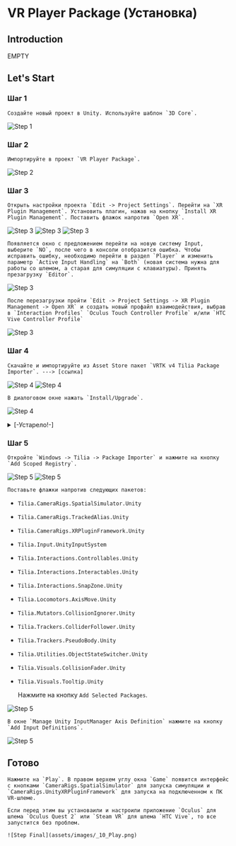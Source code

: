 # VR Player Package (Установка)

## Introduction
EMPTY

## Let's Start

### Шаг 1

	Создайте новый проект в Unity. Используйте шаблон `3D Core`.

![Step 1](assets/images/_1_Создание_проекта.png)

### Шаг 2

	Импортируйте в проект `VR Player Package`. 

![Step 2](assets/images/_2_Импорт.png)


### Шаг 3

	Открыть настройки проекта `Edit -> Project Settings`. Перейти на `XR Plugin Management`. Установить плагин, нажав на кнопку `Install XR Plugin Management`. Поставить флажок напротив `Open XR`.

![Step 3](assets/images/_3_ProjectSettings.png) 
![Step 3](assets/images/_4_InstalXR.png)
![Step 3](assets/images/_6_OpenXR.png)

	Появляется окно с предложением перейти на новую систему Input, выберите `NO`, после чего в консоли отобразится ошибка. Чтобы исправить ошибку, необходимо перейти в раздел `Player` и изменить параметр `Active Input Handling` на `Both` (новая система нужна для работы со шлемом, а старая для симуляции с клавиатуры). Принять презагрузку `Editor`.

![Step 3](assets/images/_5_InputSystem.png)

	После перезагрузки пройти `Edit -> Project Settings -> XR Plugin Management -> Open XR` и создать новый профайл взаимодействия, выбрав в `Interaction Profiles` `Oculus Touch Controller Profile` и/или `HTC Vive Controller Profile`

![Step 3](assets/images/_7_InterractionProfile.png)

### Шаг 4

	Скачайте и импортируйте из Asset Store пакет `VRTK v4 Tilia Package Importer`. ---> [ссылка]

![Step 4](assets/images/_8_TiliaDownload.png)
![Step 4](assets/images/_8_TiliaImport.png)

	В диалоговом окне нажать `Install/Upgrade`.

![Step 4](assets/images/_8_UpgPackManager.png)

<details>
<summary>[-Устарело!-]</summary>

Please refer to the [installation] guide to install this package.
Скачать .NET 4.x https://www.microsoft.com/ru-RU/download/details.aspx?id=17718

</details>

### Шаг 5

	Откройте `Windows -> Tilia -> Package Importer` и нажмите на кнопку `Add Scoped Registry`. 

![Step 5](assets/images/_9_PImporter.png)
![Step 5](assets/images/_9_AddScoped.png)

	Поставьте флажки напротив следующих пакетов:

* `Tilia.CameraRigs.SpatialSimulator.Unity`
* `Tilia.CameraRigs.TrackedAlias.Unity`
* `Tilia.CameraRigs.XRPluginFramework.Unity`
* `Tilia.Input.UnityInputSystem`
* `Tilia.Interactions.Controllables.Unity`
* `Tilia.Interactions.Interactables.Unity`
* `Tilia.Interactions.SnapZone.Unity`
* `Tilia.Locomotors.AxisMove.Unity`
* `Tilia.Mutators.CollisionIgnorer.Unity`
* `Tilia.Trackers.ColliderFollower.Unity`
* `Tilia.Trackers.PseudoBody.Unity`
* `Tilia.Utilities.ObjectStateSwitcher.Unity`
* `Tilia.Visuals.CollisionFader.Unity`
* `Tilia.Visuals.Tooltip.Unity`

	Нажмите на кнопку `Add Selected Packages`.

![Step 5](assets/images/_9_AddSelected.png)

	В окне `Manage Unity InputManager Axis Definition` нажмите на кнопку `Add Input Definitions`.

![Step 5](assets/images/_11_Addinput.png)

## Готово

	Нажмите на `Play`. В правом верхем углу окна `Game` появится интерфейс с кнопками `CameraRigs.SpatialSimulator` для запуска симуляции и `CameraRigs.UnityXRPluginFramework` для запуска на подключенном к ПК VR-шлеме. 
	
	Если перед этим вы установаили и настроили приложение `Oculus` для шлема `Oculus Quest 2` или `Steam VR` для шлема `HTC Vive`, то все запустится без проблем.
	
	![Step Final](assets/images/_10_Play.png)
	
[Installation]: https://github.com/ExtendRealityLtd/Tilia.Indicators.ObjectPointers.Unity/blob/master/Documentation/HowToGuides/Installation/README.md
[ссылка]: https://assetstore.unity.com/packages/tools/utilities/vrtk-v4-tilia-package-importer-214936



